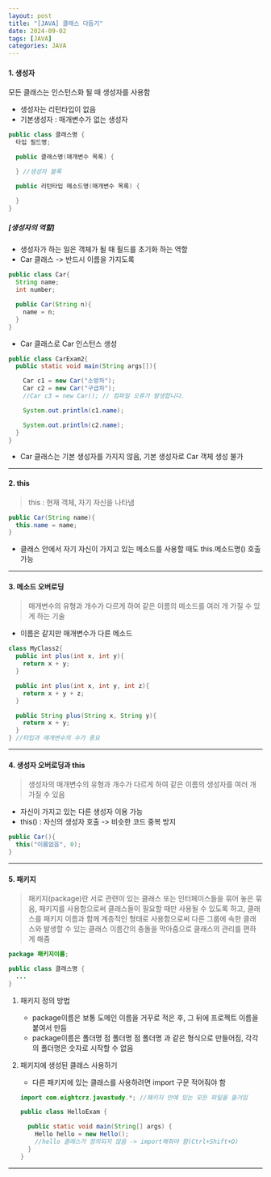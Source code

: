 ```yaml
---
layout: post
title: "[JAVA] 클래스 다듬기"
date: 2024-09-02
tags: [JAVA]
categories: JAVA
---
```


#### 1. 생성자

모든 클래스는 인스턴스화 될 때 생성자를 사용함

- 생성자는 리턴타입이 없음
- 기본생성자 : 매개변수가 없는 생성자

```java
public class 클래스명 {
  타입 필드명;

  public 클래스명(매개변수 목록) {

  } //생성자 블록

  public 리턴타입 메소드명(매개변수 목록) {

  }
}
```

##### [생성자의 역할]

- 생성자가 하는 일은 객체가 될 때 필드를 초기화 하는 역할
- Car 클래스 -> 반드시 이름을 가지도록

```java
public class Car{
  String name;
  int number;

  public Car(String n){
    name = n;
  }
}
```

- Car 클래스로 Car 인스턴스 생성

```java
public class CarExam2{
  public static void main(String args[]){

    Car c1 = new Car("소방차");
    Car c2 = new Car("구급차");
    //Car c3 = new Car(); // 컴파일 오류가 발생합니다.

    System.out.println(c1.name);

    System.out.println(c2.name);
  }
}
```

- Car 클래스는 기본 생성자를 가지지 않음, 기본 생성자로 Car 객체 생성 불가

---

#### 2. this

> this : 현재 객체, 자기 자신을 나타냄

```java
public Car(String name){
  this.name = name;
}
```

- 클래스 안에서 자기 자신이 가지고 있는 메소드를 사용할 때도 this.메소드명() 호출 가능

---

#### 3. 메소드 오버로딩

> 매개변수의 유형과 개수가 다르게 하여 같은 이름의 메소드를 여러 개 가질 수 있게 하는 기술

- 이름은 같지만 매개변수가 다른 메소드

```java
class MyClass2{
  public int plus(int x, int y){
    return x + y;
  }

  public int plus(int x, int y, int z){
    return x + y + z;
  }

  public String plus(String x, String y){
    return x + y;
  }
} //타입과 매개변수의 수가 중요
```

---

#### 4. 생성자 오버로딩과 this

> 생성자의 매개변수의 유형과 개수가 다르게 하여 같은 이름의 생성자를 여러 개 가질 수 있음

- 자신이 가지고 있는 다른 생성자 이용 가능
- this() : 자신의 생성자 호출 -> 비슷한 코드 중복 방지

```java
public Car(){
  this("이름없음", 0);
}
```

---

#### 5. 패키지

> 패키지(package)란 서로 관련이 있는 클래스 또는 인터페이스들을 묶어 놓은 묶음, 패키지를 사용함으로써 클래스들이 필요할 때만 사용될 수 있도록 하고, 클래스를 패키지 이름과 함께 계층적인 형태로 사용함으로써 다른 그룹에 속한 클래스와 발생할 수 있는 클래스 이름간의 충돌을 막아줌으로 클래스의 관리를 편하게 해줌

```java
package 패키지이름;

public class 클래스명 {
  ...
}
```

1. 패키지 정의 방법

    - package이름은 보통 도메인 이름을 거꾸로 적은 후, 그 뒤에 프로젝트 이름을 붙여서 만듬
    - package이름은 폴더명 점 폴더명 점 폴더명 과 같은 형식으로 만들어짐, 각각의 폴더명은 숫자로 시작할 수 없음

2. 패키지에 생성된 클래스 사용하기

      - 다른 패키지에 있는 클래스를 사용하려면 import 구문 적어줘야 함

    ```java
    import com.eightcrz.javastudy.*; //패키지 안에 있는 모든 파일을 쓸거임

    public class HelloExam {

      public static void main(String[] args) {
        Hello hello = new Hello();
        //hello 클래스가 정의되지 않음 -> import해줘야 함(Ctrl+Shift+O)
      }
    }
    ```

---
